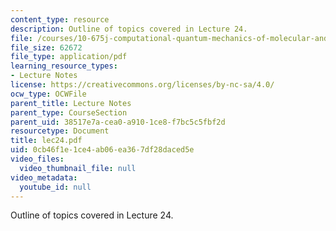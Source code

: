 ```yaml
---
content_type: resource
description: Outline of topics covered in Lecture 24.
file: /courses/10-675j-computational-quantum-mechanics-of-molecular-and-extended-systems-fall-2004/0cb46f1e1ce4ab06ea367df28daced5e_lec24.pdf
file_size: 62672
file_type: application/pdf
learning_resource_types:
- Lecture Notes
license: https://creativecommons.org/licenses/by-nc-sa/4.0/
ocw_type: OCWFile
parent_title: Lecture Notes
parent_type: CourseSection
parent_uid: 38517e7a-cea0-a910-1ce8-f7bc5c5fbf2d
resourcetype: Document
title: lec24.pdf
uid: 0cb46f1e-1ce4-ab06-ea36-7df28daced5e
video_files:
  video_thumbnail_file: null
video_metadata:
  youtube_id: null
---
```

Outline of topics covered in Lecture 24.